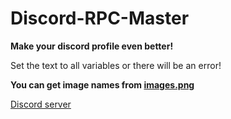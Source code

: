 # Discord-RPC-Master
<b>Make your discord profile even better!</b>

Set the text to all variables or there will be an error!

<b> You can get image names from [images.png](https://github.com/Coin27/Discord-RPC-Master/blob/main/images.png) </b>

[Discord server](https://discord.gg/VQ6nwqqDwE)
